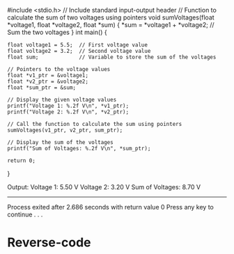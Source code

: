 
#include <stdio.h>  // Include standard input-output header
// Function to calculate the sum of two voltages using pointers
void sumVoltages(float *voltage1, float *voltage2, float *sum) {
    *sum = *voltage1 + *voltage2;  // Sum the two voltages
}
int main() 
{

    float voltage1 = 5.5;  // First voltage value
    float voltage2 = 3.2;  // Second voltage value
    float sum;             // Variable to store the sum of the voltages

    // Pointers to the voltage values
    float *v1_ptr = &voltage1;
    float *v2_ptr = &voltage2;
    float *sum_ptr = &sum;

    // Display the given voltage values
    printf("Voltage 1: %.2f V\n", *v1_ptr);
    printf("Voltage 2: %.2f V\n", *v2_ptr);

    // Call the function to calculate the sum using pointers
    sumVoltages(v1_ptr, v2_ptr, sum_ptr);

    // Display the sum of the voltages
    printf("Sum of Voltages: %.2f V\n", *sum_ptr);

    return 0;
}


Output:
Voltage 1: 5.50 V
Voltage 2: 3.20 V
Sum of Voltages: 8.70 V

--------------------------------
Process exited after 2.686 seconds with return value 0
Press any key to continue . . .

# Reverse-code
